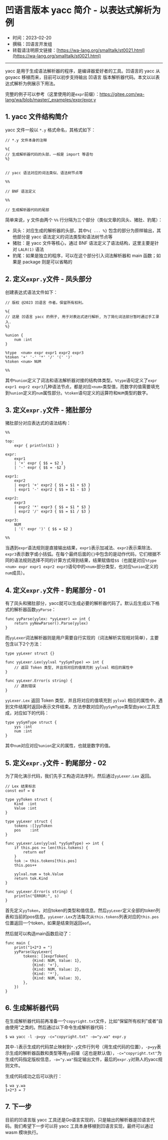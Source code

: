 # 凹语言版本 yacc 简介 - 以表达式解析为例

- 时间：2023-02-20
- 撰稿：凹语言开发组
- 转载请注明原文链接：[https://wa-lang.org/smalltalk/st0021.html](https://wa-lang.org/smalltalk/st0021.html)

---

yacc 是用于生成语法解析器的程序，是编译器爱好者的工具。凹语言的 yacc 从 goyacc 移植而来，目前可以初步支持输出 凹语言 版本解析器代码。本文以以表达式解析为例展示下用法。

完整的例子可以参考（这里使用的是`expr`前缀）：https://gitee.com/wa-lang/wa/blob/master/_examples/expr/expr.y

## 1. yacc 文件结构简介

yacc 文件一般以 `*.y` 格式命名，其格式如下：

```
// *.y 文件本身的注释

%{
// 生成解析器代码的头部，一般是 import 等语句
%}


// yacc 语法对应的词法类似、语法树节点等

%%

// BNF 语法定义

%%

// 生成解析器代码的尾部
```

简单来说，y 文件由两个 `%%` 行分隔为三个部分（类似文章的凤头、猪肚、豹尾）：
- 凤头：对应生成的解析器的头部，其中`%{ ... %}` 包含的部分为原样输出，其他部分是 yacc 语法定义的词法类型和语法树节点等
- 猪肚：是 yacc 文件等核心，通过 BNF 语法定义了语法结构，这里主要是针对 `LALR(1)` 语法
- 豹尾：如果是独立的程序，可以在这个部分引入词法解析器和 main 函数；如果是 package 则是可以省略的

## 2. 定义`expr.y`文件 - 凤头部分

创建表达式语法文件如下：

```
// 版权 @2023 凹语言 作者。保留所有权利。

%{
// 这是 凹语言 yacc 的例子, 用于对表达式进行解析, 为了简化词法部分暂时通过手工录入.
%}

%union {
	num :int
}

%type  <num> expr expr1 expr2 expr3
%token '+' '-' '*' '/' '(' ')'
%token <num> NUM

%%
```

其中`%union`定义了词法和语法解析器对接的结构体类型。`%type`语句定义了`expr expr1 expr2 expr3`几种语法节点，都是对应`<num>`类型值，而数字的值需要填充到`%union`定义的`num`属性部分。`%token`语句定义的运算符和`NUM`类型的数字。

## 3. 定义`expr.y`文件 - 猪肚部分

猪肚部分对应表达式的语法结构：

```
%%

top:
	expr { println($1) }

expr:
	expr1
	| '+' expr { $$ = $2 }
	| '-' expr { $$ = -$2 }

expr1:
	expr2
	| expr1 '+' expr2 { $$ = $1 + $3 }
	| expr1 '-' expr2 { $$ = $1 - $3 }

expr2:
	expr3
	| expr2 '*' expr3 { $$ = $1 * $3 }
	| expr2 '/' expr3 { $$ = $1 / $3 }

expr3:
	NUM
	| '(' expr ')' { $$ = $2 }

%%
```

当遇到`expr`语法规则是直接输出结果，`expr1`表示加减法、`expr2`表示乘除法、`expr3`表示数字或小括弧。在每个最终后面的`{}`中包含的是动作代码，它们根据不同的语法规则选择不同的计算方式得到结果，结果赋值给`$$`（也就是对应`%type  <num> expr expr1 expr2 expr3`语句中的`<num>`部分类型，也对应`%union`定义的`num`成员）。

## 4. 定义`expr.y`文件 - 豹尾部分 - 01

有了凤头和猪肚部分，yacc就可以生成必要的解析器代码了。默认后生成以下格式的解析器函数`yyParse`：

```
func yyParse(yylex: *yyLexer) => int {
	return yyNewParser().Parse(yylex)
}
```

而`yyLexer`词法解析器则是用户需要自行实现的（词法解析实现相对简单），主要包含以下2个方法：

```
type yyLexer struct {}

func yyLexer.Lex(yylval *yySymType) => int {
	// 返回 Token 类型, 并且将对应的值填充到 yylval 相应的属性中
}

func yyLexer.Error(s string) {
	// 遇到错误
}
```

`yyLexer.Lex` 返回 Token 类型，并且将对应的值填充到 `yylval` 相应的属性中，遇到文件结尾时返回`0`表示文件结束。方法参数对应的`yySymType`类型由yacc工具生成，对应如下的代码：

```
type yySymType struct {
	yys :int
	num :int
}
```

其中`num`对应对应`%union`定义的属性，也就是数字的值。

## 5. 定义`expr.y`文件 - 豹尾部分 - 02

为了简化演示代码，我们先手工构造词法序列，然后通过`yyLexer.Lex` 返回。

```
// Lex 结束标志
const eof = 0

type yyToken struct {
	Kind  :int
	Value :int
}

type yyLexer struct {
	tokens :[]yyToken
	pos    :int 
}

func yyLexer.Lex(yylval *yySymType) => int {
	if this.pos >= len(this.tokens) {
		return eof
	}
	tok := this.tokens[this.pos]
	this.pos++

	yylval.num = tok.Value
	return tok.Kind
}

func yyLexer.Error(s string) {
	println("ERROR:", s)
}
```

首先定义`yyToken`，对应token的类型和值信息。然后`yyLexer`定义全部的token列表和当前的pos信息。`yyLexer.Lex`方法每次从`this.tokens`列表对应的`this.pos`位置返回一个token，如果是结束则返回`eof`。

然后就可以构造main函数启动了：

```
func main {
	print("1+2*3 = ")
	yyParse(&yyLexer{
		tokens: []exprToken{
			{Kind: NUM, Value: 1},
			{Kind: '+'},
			{Kind: NUM, Value: 2},
			{Kind: '*'},
			{Kind: NUM, Value: 3},
		},
	})
}
```

## 6. 生成解析器代码

在生成解析器代码前再准备一个`copyright.txt`文件，比如“保留所有权利”或者“自由使用”之类的。然后通过以下命令生成解析器代码：

```
$ wa yacc -l -p=yy -c="copyright.txt" -o="y.wa" expr.y
```

其中`-l`表示生成的代码禁止映射到`*.y`文件行列号（用生成代码的位置），`-p=yy`表示生成的解析器函数和类型等用`yy`前缀（这也是默认值），`-c="copyright.txt"`为生成代码指定版权信息，`-o="y.wa"`指定输出文件，最后的`expr.y`对熟人的yacc规则文件。

生成代码成功之后可以执行：

```
$ wa y.wa
1+2*3 = 7
```

## 7. 下一步

目前的凹语言版 yacc 工具还是Go语言实现的，只是输出的解析器是凹语言代码。我们希望下一步可以将 yacc 工具本身移植到凹语言实现，最终可以通过 wasm 模块执行。


